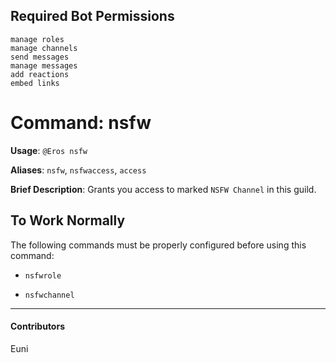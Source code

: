 ## Required Bot Permissions

```
manage roles
manage channels
send messages
manage messages
add reactions
embed links
```

# Command: nsfw


**Usage**: `@Eros nsfw `

**Aliases**: `nsfw`, `nsfwaccess`, `access`

**Brief Description**: Grants you access to marked `NSFW Channel` in this guild.



## To Work Normally


The following commands must be properly configured before using this command:

- `nsfwrole`

- `nsfwchannel`


---

#### Contributors


Euni
